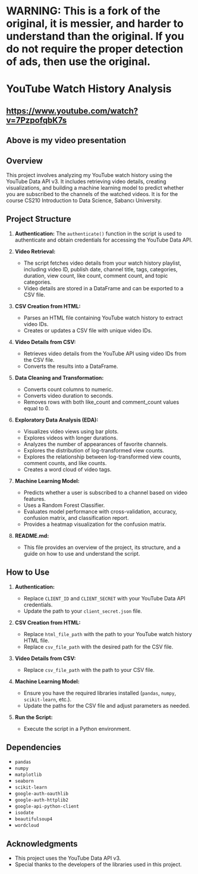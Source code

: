 # WARNING: This is a fork of the original, it is messier, and harder to understand than the original. If you do not require the proper detection of ads, then use the original.

# YouTube Watch History Analysis

## https://www.youtube.com/watch?v=7PzpofqbK7s
## Above is my video presentation

## Overview
This project involves analyzing my YouTube watch history using the YouTube Data API v3. It includes retrieving video details, creating visualizations, and building a machine learning model to predict whether you are subscribed to the channels of the watched videos. It is for the course CS210 Introduction to Data Science, Sabancı University.

## Project Structure
1. **Authentication:** The `authenticate()` function in the script is used to authenticate and obtain credentials for accessing the YouTube Data API.

2. **Video Retrieval:**
    - The script fetches video details from your watch history playlist, including video ID, publish date, channel title, tags, categories, duration, view count, like count, comment count, and topic categories.
    - Video details are stored in a DataFrame and can be exported to a CSV file.

3. **CSV Creation from HTML:**
    - Parses an HTML file containing YouTube watch history to extract video IDs.
    - Creates or updates a CSV file with unique video IDs.

4. **Video Details from CSV:**
    - Retrieves video details from the YouTube API using video IDs from the CSV file.
    - Converts the results into a DataFrame.

5. **Data Cleaning and Transformation:**
    - Converts count columns to numeric.
    - Converts video duration to seconds.
    - Removes rows with both like_count and comment_count values equal to 0.

6. **Exploratory Data Analysis (EDA):**
    - Visualizes video views using bar plots.
    - Explores videos with longer durations.
    - Analyzes the number of appearances of favorite channels.
    - Explores the distribution of log-transformed view counts.
    - Explores the relationship between log-transformed view counts, comment counts, and like counts.
    - Creates a word cloud of video tags.

7. **Machine Learning Model:**
    - Predicts whether a user is subscribed to a channel based on video features.
    - Uses a Random Forest Classifier.
    - Evaluates model performance with cross-validation, accuracy, confusion matrix, and classification report.
    - Provides a heatmap visualization for the confusion matrix.

8. **README.md:**
    - This file provides an overview of the project, its structure, and a guide on how to use and understand the script.

## How to Use
1. **Authentication:**
    - Replace `CLIENT_ID` and `CLIENT_SECRET` with your YouTube Data API credentials.
    - Update the path to your `client_secret.json` file.

2. **CSV Creation from HTML:**
    - Replace `html_file_path` with the path to your YouTube watch history HTML file.
    - Replace `csv_file_path` with the desired path for the CSV file.

3. **Video Details from CSV:**
    - Replace `csv_file_path` with the path to your CSV file.

4. **Machine Learning Model:**
    - Ensure you have the required libraries installed (`pandas`, `numpy`, `scikit-learn`, etc.).
    - Update the paths for the CSV file and adjust parameters as needed.

5. **Run the Script:**
    - Execute the script in a Python environment.

## Dependencies
- `pandas`
- `numpy`
- `matplotlib`
- `seaborn`
- `scikit-learn`
- `google-auth-oauthlib`
- `google-auth-httplib2`
- `google-api-python-client`
- `isodate`
- `beautifulsoup4`
- `wordcloud`

## Acknowledgments
- This project uses the YouTube Data API v3.
- Special thanks to the developers of the libraries used in this project.
